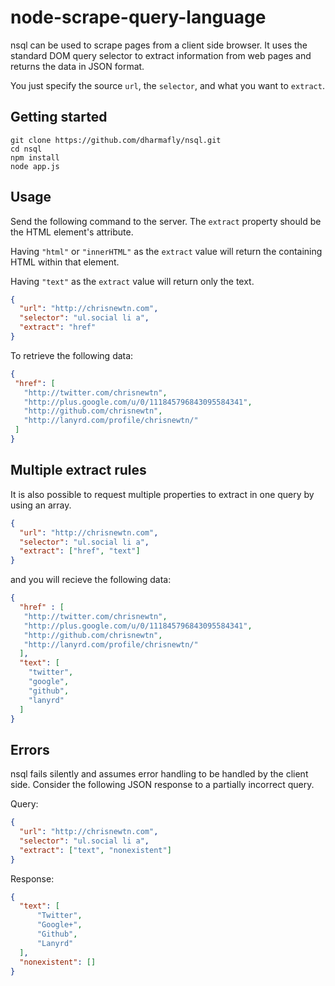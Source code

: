 node-scrape-query-language
==========================

nsql can be used to scrape pages from a client side browser. It uses the standard 
DOM query selector to extract information from web pages and returns the data in JSON 
format.

You just specify the source `url`, the `selector`, and what you want to `extract`.

Getting started
---------------

`git clone https://github.com/dharmafly/nsql.git`  
`cd nsql`  
`npm install`  
`node app.js`  

Usage
-----

Send the following command to the server. The `extract` property should be the HTML 
element's attribute. 

Having `"html"` or `"innerHTML"` as the `extract` value will return the containing 
HTML within that element.

Having `"text"` as the `extract` value will return only the text.

```JSON
{
  "url": "http://chrisnewtn.com",
  "selector": "ul.social li a",
  "extract": "href"
}
```

To retrieve the following data:

```JSON
{
 "href": [
   "http://twitter.com/chrisnewtn",
   "http://plus.google.com/u/0/111845796843095584341",
   "http://github.com/chrisnewtn",
   "http://lanyrd.com/profile/chrisnewtn/"
 ]
}
```

Multiple extract rules
----------------------

It is also possible to request multiple properties to extract in one query by using 
an array.

```JSON
{
  "url": "http://chrisnewtn.com",
  "selector": "ul.social li a",
  "extract": ["href", "text"]
}
```

and you will recieve the following data:

```JSON
{
  "href" : [
   "http://twitter.com/chrisnewtn",
   "http://plus.google.com/u/0/111845796843095584341",
   "http://github.com/chrisnewtn",
   "http://lanyrd.com/profile/chrisnewtn/"
  ],
  "text": [
    "twitter",
    "google",
    "github",
    "lanyrd"
  ]
}
```

Errors
------

nsql fails silently and assumes error handling to be handled by the client side. 
Consider the following JSON response to a partially incorrect query.

Query:

```JSON
{
  "url": "http://chrisnewtn.com",
  "selector": "ul.social li a",
  "extract": ["text", "nonexistent"]
}
```

Response:

```JSON
{
  "text": [
      "Twitter",
      "Google+",
      "Github",
      "Lanyrd"
  ],
  "nonexistent": []  
}
```
